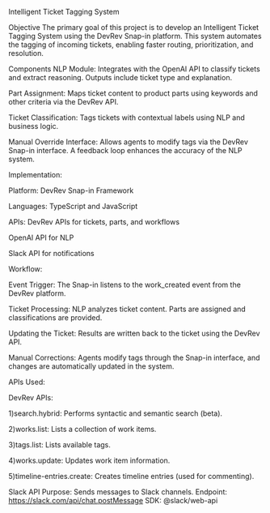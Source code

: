 Intelligent Ticket Tagging System

Objective The primary goal of this project is to develop an Intelligent Ticket Tagging System using the DevRev Snap-in platform. This system automates the tagging of incoming tickets, enabling faster routing, prioritization, and resolution.

Components NLP Module: Integrates with the OpenAI API to classify tickets and extract reasoning. Outputs include ticket type and explanation.

Part Assignment: Maps ticket content to product parts using keywords and other criteria via the DevRev API.

Ticket Classification: Tags tickets with contextual labels using NLP and business logic.

Manual Override Interface: Allows agents to modify tags via the DevRev Snap-in interface. A feedback loop enhances the accuracy of the NLP system.

Implementation:

Platform: DevRev Snap-in Framework

Languages: TypeScript and JavaScript

APIs: DevRev APIs for tickets, parts, and workflows

OpenAI API for NLP

Slack API for notifications

Workflow:

Event Trigger: The Snap-in listens to the work_created event from the DevRev platform.

Ticket Processing: NLP analyzes ticket content. Parts are assigned and classifications are provided.

Updating the Ticket: Results are written back to the ticket using the DevRev API.

Manual Corrections: Agents modify tags through the Snap-in interface, and changes are automatically updated in the system.

APIs Used:

DevRev APIs:

1)search.hybrid: Performs syntactic and semantic search (beta).

2)works.list: Lists a collection of work items.

3)tags.list: Lists available tags.

4)works.update: Updates work item information.

5)timeline-entries.create: Creates timeline entries (used for commenting).

Slack API Purpose: Sends messages to Slack channels. Endpoint: https://slack.com/api/chat.postMessage SDK: @slack/web-api
